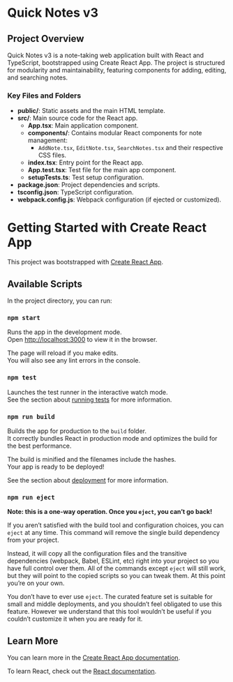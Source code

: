 # Quick Notes v3

## Project Overview

Quick Notes v3 is a note-taking web application built with React and TypeScript, bootstrapped using Create React App. The project is structured for modularity and maintainability, featuring components for adding, editing, and searching notes. 

### Key Files and Folders
- **public/**: Static assets and the main HTML template.
- **src/**: Main source code for the React app.
	- **App.tsx**: Main application component.
	- **components/**: Contains modular React components for note management:
		- `AddNote.tsx`, `EditNote.tsx`, `SearchNotes.tsx` and their respective CSS files.
	- **index.tsx**: Entry point for the React app.
	- **App.test.tsx**: Test file for the main app component.
	- **setupTests.ts**: Test setup configuration.
- **package.json**: Project dependencies and scripts.
- **tsconfig.json**: TypeScript configuration.
- **webpack.config.js**: Webpack configuration (if ejected or customized).

# Getting Started with Create React App

This project was bootstrapped with [Create React App](https://github.com/facebook/create-react-app).

## Available Scripts

In the project directory, you can run:

### `npm start`

Runs the app in the development mode.\
Open [http://localhost:3000](http://localhost:3000) to view it in the browser.

The page will reload if you make edits.\
You will also see any lint errors in the console.

### `npm test`

Launches the test runner in the interactive watch mode.\
See the section about [running tests](https://facebook.github.io/create-react-app/docs/running-tests) for more information.

### `npm run build`

Builds the app for production to the `build` folder.\
It correctly bundles React in production mode and optimizes the build for the best performance.

The build is minified and the filenames include the hashes.\
Your app is ready to be deployed!

See the section about [deployment](https://facebook.github.io/create-react-app/docs/deployment) for more information.

### `npm run eject`

**Note: this is a one-way operation. Once you `eject`, you can’t go back!**

If you aren’t satisfied with the build tool and configuration choices, you can `eject` at any time. This command will remove the single build dependency from your project.

Instead, it will copy all the configuration files and the transitive dependencies (webpack, Babel, ESLint, etc) right into your project so you have full control over them. All of the commands except `eject` will still work, but they will point to the copied scripts so you can tweak them. At this point you’re on your own.

You don’t have to ever use `eject`. The curated feature set is suitable for small and middle deployments, and you shouldn’t feel obligated to use this feature. However we understand that this tool wouldn’t be useful if you couldn’t customize it when you are ready for it.

## Learn More

You can learn more in the [Create React App documentation](https://facebook.github.io/create-react-app/docs/getting-started).

To learn React, check out the [React documentation](https://reactjs.org/).
